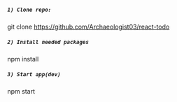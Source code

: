 ##### `1) Clone repo:`
git clone https://github.com/Archaeologist03/react-todo

##### `2) Install needed packages`
npm install

##### `3) Start app(dev)`
npm start
